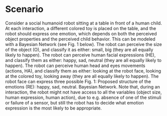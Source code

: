 # Scenario
Consider a social humanoid robot sitting at a table in front of a human child. At each
interaction, a different colored toy is placed on the table, and the robot should express one
emotion, which depends on both the perceived object properties and the perceived child
behavior. This can be modeled with a Bayesian Network (see Fig. 1 below).
The robot can perceive the size of the object (O), and
classify it as either: small, big (they are all equally likely to
happen). The robot can perceive human facial expressions
(HE), and classify them as either: happy, sad, neutral (they
are all equally likely to happen). The robot can perceive
human head and eyes movements (actions, HA), and
classify them as either: looking at the robot face, looking at
the colored toy, looking away (they are all equally likely to
happen). The robot face can express three possible
Fig. 1: Proposed structure of the
emotions (RE): happy, sad, neutral.
Bayesian Network.
Note that, during an interaction, the robot might not have
access to all the variables (object size, human expression, human action), due to e.g.
absence of one of the stimuli or failure of a sensor, but still the robot has to decide what
emotion expression is the most likely to be appropriate.
